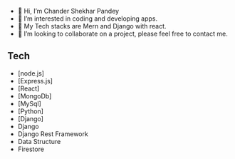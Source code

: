 - 👋 Hi, I’m Chander Shekhar Pandey
- 👀 I’m interested in coding and developing apps.
- 🌱 My Tech stacks are Mern and Django with react.
- 💞️ I’m looking to collaborate on a project, please feel free to contact me.


## Tech
- [node.js] 
- [Express.js] 
- [React]
- [MongoDb]
- [MySql]
- [Python]
- [Django]
- Django
- Django Rest Framework
- Data Structure
- Firestore

